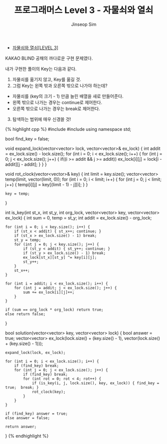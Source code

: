 ﻿---
layout: post
title: "프로그래머스 Level 3 - 자물쇠와 열쇠"
categories: KAKAO
tags: [cpp]
author:
  - Jinseop Sim
---

- [자물쇠와 열쇠[LEVEL 3]](https://school.programmers.co.kr/learn/courses/30/lessons/60059)  

KAKAO BLIND 공채의 까다로운 구현 문제였다.  

내가 구현한 풀이의 Key는 다음과 같다.  

1. 자물쇠를 옮기지 않고, Key를 옮길 것.
2. 그럼 Key는 왼쪽 밖과 오른쪽 밖으로 나가야 하는데?
  - 자물쇠를 (key의 크기 - 1) 만큼 늘린 배열을 새로 만들어준다.
  - 왼쪽 밖으로 나가는 경우는 continue로 제어한다.
  - 오른쪽 밖으로 나가는 경우는 break로 제어한다.
3. 탐색하는 범위에 매우 신경쓸 것!

{% highlight cpp %}
#include <string>
#include <vector>
using namespace std;

bool find_key = false;

void expand_lock(vector<vector<int>> lock, vector<vector<int>>& ex_lock) {
    int addit = ex_lock.size() - lock.size();
    for (int i = 0; i < ex_lock.size(); i++) {
        for (int j = 0; j < ex_lock.size(); j++) {
            if((i >= addit && j >= addit))
                ex_lock[i][j] = lock[i - addit][j - addit];
        }
    }
}

void rot_clock(vector<vector<int>>& key) {
    int limit = key.size();
    vector<vector<int>> temp(limit, vector<int>(limit, 0));
    for (int i = 0; i < limit; i++) {
        for (int j = 0; j < limit; j++) {
            temp[i][j] = key[(limit - 1) - j][i];
        }
    }

    key = temp;
}

int is_key(int st_x, int st_y, int org_lock, vector<vector<int>> key, vector<vector<int>> ex_lock) {
    int sum = 0, temp = st_y;
    int addit = ex_lock.size() - org_lock;

    for (int i = 0; i < key.size(); i++) {
        if (st_x < addit) { st_x++; continue; }
        if (st_x > ex_lock.size() - 1) break;
        st_y = temp;
        for (int j = 0; j < key.size(); j++) {
            if (st_y < addit) { st_y++; continue; }
            if (st_y > ex_lock.size() - 1) break;
            ex_lock[st_x][st_y] ^= key[i][j];
            st_y++;
        }
        st_x++;
    }

    for (int i = addit; i < ex_lock.size(); i++) {
        for (int j = addit; j < ex_lock.size(); j++) {
            sum += ex_lock[i][j]++;
        }
    }

    if (sum == org_lock * org_lock) return true;
    else return false;
}

bool solution(vector<vector<int>> key, vector<vector<int>> lock) {
    bool answer = true;
    vector<vector<int>> ex_lock(lock.size() + (key.size() - 1), vector<int>(lock.size() + (key.size() - 1)));

    expand_lock(lock, ex_lock);

    for (int i = 0; i < ex_lock.size(); i++) {
        if (find_key) break;
        for (int j = 0; j < ex_lock.size(); j++) {
            if (find_key) break;
            for (int rot = 0; rot < 4; rot++) {
                if (is_key(i, j, lock.size(), key, ex_lock)) { find_key = true;  break; }
                rot_clock(key);
            }
        }
    }
    
    if (find_key) answer = true;
    else answer = false;
    
    return answer;
}
{% endhighlight %}